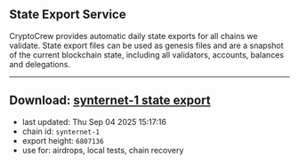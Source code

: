 ## State Export Service
CryptoCrew provides automatic daily state exports for all chains we validate. State export files can be used as genesis files and are a snapshot of the current blockchain state, including all validators, accounts, balances and delegations.

---
**Download: [synternet-1 state export](https://dl-eu2.ccvalidators.com/SERVICE/synternet/synternet-1_export_6807136.json)**
---

- last updated: Thu Sep 04 2025 15:17:16
- chain id: `synternet-1`
- export height: `6807136`
- use for: airdrops, local tests, chain recovery
